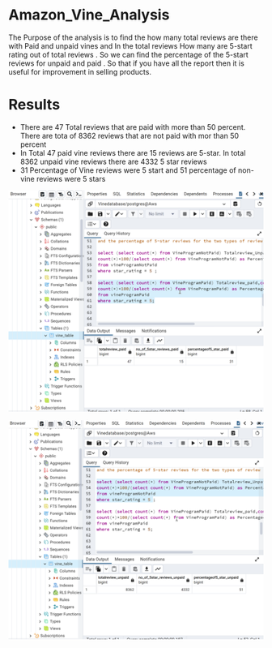 # Amazon_Vine_Analysis

The Purpose of the analysis is to find the how many total reviews are there with Paid and unpaid vines and In the total reviews How many are 5-start rating out of total reviews . So we can find the percentage of the 5-start reviews for unpaid and paid . So that if you have all the report then  it is useful for  improvement in selling products.

<H1> Results </H1>

<ul> 
  <li> There are   47 Total reviews that are paid with more than 50 percent.  There are  tota of  8362 reviews that are not paid with mor than 50 percent </li>

  <li> In Total 47 paid vine reviews  there are 15 reviews are 5-star. In total 8362 unpaid vine reviews  there are 4332 5 star reviews  
   </li>
  
  <li> 31 Percentage of Vine reviews were 5 start and 51 percentage of non-vine reviews were 5 stars </li>
  
    
</ul>

![Over_sampling](https://github.com/Zainab1979/Amazon_Vine_Analysis/blob/30f907c320a125ede0161d434875dc04b0952755/paid_vine_reivews.png) <br> 



![Over_sampling](https://github.com/Zainab1979/Amazon_Vine_Analysis/blob/93ccb7e935ec973ec428a1952da0007c729aa331/unpaid_vine_%20reviwes.png) <br> 
